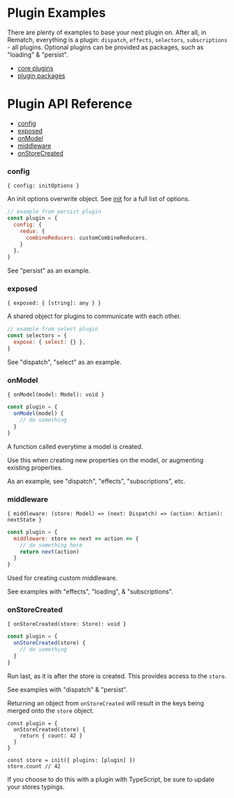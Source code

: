 # Plugin Examples

There are plenty of examples to base your next plugin on. After all, in Rematch, everything is a plugin: `dispatch`, `effects`, `selectors`, `subscriptions` - all plugins. Optional plugins can be provided as packages, such as "loading" & "persist".

- [core plugins](https://github.com/rematch/rematch/tree/master/src/plugins)
- [plugin packages](https://github.com/rematch/rematch/tree/master/plugins)

# Plugin API Reference

- [config](#config)
- [exposed](#exposed)
- [onModel](#onmodel)
- [middleware](#middleware)
- [onStoreCreated](#onstorecreated)

### config

`{ config: initOptions }`

An init options overwrite object. See [init](./api.md#init) for a full list of options.

```js
// example from persist plugin
const plugin = {
  config: {
    redux: {
      combineReducers: customCombineReducers,
    }
  },
}
```

See "persist" as an example.

### exposed

`{ exposed: { [string]: any } }`

A shared object for plugins to communicate with each other.

```js
// example from select plugin
const selectors = {
  expose: { select: {} },
}
```

See "dispatch", "select" as an example.


### onModel

`{ onModel(model: Model): void }`

```js
const plugin = {
  onModel(model) {
    // do something
  }
}
```

A function called everytime a model is created.

Use this when creating new properties on the model, or augmenting existing properties.

As an example, see "dispatch", "effects", "subscriptions", etc.

### middleware

`{ middleware: (store: Model) => (next: Dispatch) => (action: Action): nextState }`

```js
const plugin = {
  middleware: store => next => action => {
    // do something here
    return next(action)
  }
}
```

Used for creating custom middleware.

See examples with "effects", "loading", & "subscriptions".

### onStoreCreated

`{ onStoreCreated(store: Store): void }`

```js
const plugin = {
  onStoreCreated(store) {
    // do something
  }
}
```

Run last, as it is after the store is created. This provides access to the `store`.

See examples with "dispatch" & "persist".

Returning an object from `onStoreCreated` will result in the keys being merged onto the `store` object. 

```
const plugin = {
  onStoreCreated(store) {
    return { count: 42 } 
  }
}

const store = init({ plugins: [plugin] })
store.count // 42
```

If you choose to do this with a plugin with TypeScript, be sure to update your stores typings.

